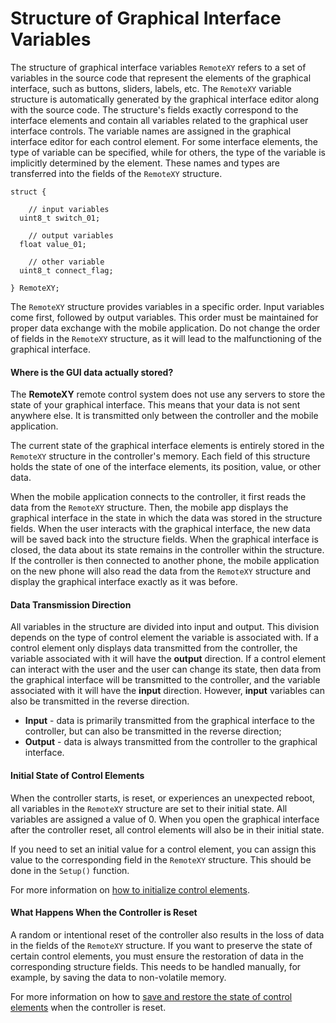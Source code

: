 # Structure of Graphical Interface Variables

The structure of graphical interface variables `RemoteXY` refers to a set of variables in the source code that represent the elements of the graphical interface, such as buttons, sliders, labels, etc. The `RemoteXY` variable structure is automatically generated by the graphical interface editor along with the source code. The structure's fields exactly correspond to the interface elements and contain all variables related to the graphical user interface controls. The variable names are assigned in the graphical interface editor for each control element. For some interface elements, the type of variable can be specified, while for others, the type of the variable is implicitly determined by the element. These names and types are transferred into the fields of the `RemoteXY` structure.

```
struct {

    // input variables
  uint8_t switch_01; 

    // output variables
  float value_01;

    // other variable
  uint8_t connect_flag;  

} RemoteXY;   
```

The `RemoteXY` structure provides variables in a specific order. Input variables come first, followed by output variables. This order must be maintained for proper data exchange with the mobile application. Do not change the order of fields in the `RemoteXY` structure, as it will lead to the malfunctioning of the graphical interface.

#### Where is the GUI data actually stored?

The **RemoteXY** remote control system does not use any servers to store the state of your graphical interface. This means that your data is not sent anywhere else. It is transmitted only between the controller and the mobile application.

The current state of the graphical interface elements is entirely stored in the `RemoteXY` structure in the controller's memory. Each field of this structure holds the state of one of the interface elements, its position, value, or other data. 

When the mobile application connects to the controller, it first reads the data from the `RemoteXY` structure. Then, the mobile app displays the graphical interface in the state in which the data was stored in the structure fields. When the user interacts with the graphical interface, the new data will be saved back into the structure fields. When the graphical interface is closed, the data about its state remains in the controller within the structure. If the controller is then connected to another phone, the mobile application on the new phone will also read the data from the `RemoteXY` structure and display the graphical interface exactly as it was before.

#### Data Transmission Direction

All variables in the structure are divided into input and output. This division depends on the type of control element the variable is associated with. If a control element only displays data transmitted from the controller, the variable associated with it will have the **output** direction. If a control element can interact with the user and the user can change its state, then data from the graphical interface will be transmitted to the controller, and the variable associated with it will have the **input** direction. However, **input** variables can also be transmitted in the reverse direction.

- **Input** - data is primarily transmitted from the graphical interface to the controller, but can also be transmitted in the reverse direction;
- **Output** - data is always transmitted from the controller to the graphical interface.

#### Initial State of Control Elements

When the controller starts, is reset, or experiences an unexpected reboot, all variables in the `RemoteXY` structure are set to their initial state. All variables are assigned a value of 0. When you open the graphical interface after the controller reset, all control elements will also be in their initial state.

If you need to set an initial value for a control element, you can assign this value to the corresponding field in the `RemoteXY` structure. This should be done in the `Setup()` function.

For more information on [how to initialize control elements](/code/setup/en.md).

#### What Happens When the Controller is Reset

A random or intentional reset of the controller also results in the loss of data in the fields of the `RemoteXY` structure. If you want to preserve the state of certain control elements, you must ensure the restoration of data in the corresponding structure fields. This needs to be handled manually, for example, by saving the data to non-volatile memory.

For more information on how to [save and restore the state of control elements](/code/setup/en.md) when the controller is reset.


